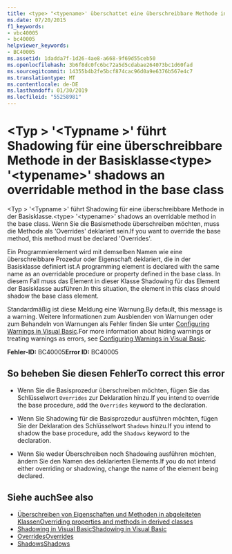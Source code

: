 ```yaml
---
title: <type> "<typename>' überschattet eine überschreibbare Methode in der Basisklasse
ms.date: 07/20/2015
f1_keywords:
- vbc40005
- bc40005
helpviewer_keywords:
- BC40005
ms.assetid: 1dadda7f-1d26-4ae8-a668-9f69d55ceb50
ms.openlocfilehash: 3b6f8dc0fc6bc72a5d5cdabae264073bc1d60fad
ms.sourcegitcommit: 14355b4b2fe5bcf874cac96d0a9e6376b567e4c7
ms.translationtype: MT
ms.contentlocale: de-DE
ms.lasthandoff: 01/30/2019
ms.locfileid: "55258981"
---
```

# <a name="type-typename-shadows-an-overridable-method-in-the-base-class"></a><span data-ttu-id="7be56-102">\<Typ > '\<Typname >' führt Shadowing für eine überschreibbare Methode in der Basisklasse</span><span class="sxs-lookup"><span data-stu-id="7be56-102">\<type> '\<typename>' shadows an overridable method in the base class</span></span>
<span data-ttu-id="7be56-103">\<Typ > '\<Typname >' führt Shadowing für eine überschreibbare Methode in der Basisklasse.</span><span class="sxs-lookup"><span data-stu-id="7be56-103">\<type> '\<typename>' shadows an overridable method in the base class.</span></span> <span data-ttu-id="7be56-104">Wenn Sie die Basismethode überschreiben möchten, muss die Methode als 'Overrides' deklariert sein.</span><span class="sxs-lookup"><span data-stu-id="7be56-104">If you want to override the base method, this method must be declared 'Overrides'.</span></span>  
  
 <span data-ttu-id="7be56-105">Ein Programmierelement wird mit demselben Namen wie eine überschreibbare Prozedur oder Eigenschaft deklariert, die in der Basisklasse definiert ist.</span><span class="sxs-lookup"><span data-stu-id="7be56-105">A programming element is declared with the same name as an overridable procedure or property defined in the base class.</span></span> <span data-ttu-id="7be56-106">In diesem Fall muss das Element in dieser Klasse Shadowing für das Element der Basisklasse ausführen.</span><span class="sxs-lookup"><span data-stu-id="7be56-106">In this situation, the element in this class should shadow the base class element.</span></span>  
  
 <span data-ttu-id="7be56-107">Standardmäßig ist diese Meldung eine Warnung.</span><span class="sxs-lookup"><span data-stu-id="7be56-107">By default, this message is a warning.</span></span> <span data-ttu-id="7be56-108">Weitere Informationen zum Ausblenden von Warnungen oder zum Behandeln von Warnungen als Fehler finden Sie unter [Configuring Warnings in Visual Basic](/visualstudio/ide/configuring-warnings-in-visual-basic).</span><span class="sxs-lookup"><span data-stu-id="7be56-108">For more information about hiding warnings or treating warnings as errors, see [Configuring Warnings in Visual Basic](/visualstudio/ide/configuring-warnings-in-visual-basic).</span></span>  
  
 <span data-ttu-id="7be56-109">**Fehler-ID:** BC40005</span><span class="sxs-lookup"><span data-stu-id="7be56-109">**Error ID:** BC40005</span></span>  
  
## <a name="to-correct-this-error"></a><span data-ttu-id="7be56-110">So beheben Sie diesen Fehler</span><span class="sxs-lookup"><span data-stu-id="7be56-110">To correct this error</span></span>  
  
-   <span data-ttu-id="7be56-111">Wenn Sie die Basisprozedur überschreiben möchten, fügen Sie das Schlüsselwort `Overrides` zur Deklaration hinzu.</span><span class="sxs-lookup"><span data-stu-id="7be56-111">If you intend to override the base procedure, add the `Overrides` keyword to the declaration.</span></span>  
  
-   <span data-ttu-id="7be56-112">Wenn Sie Shadowing für die Basisprozedur ausführen möchten, fügen Sie der Deklaration des Schlüsselwort `Shadows` hinzu.</span><span class="sxs-lookup"><span data-stu-id="7be56-112">If you intend to shadow the base procedure, add the `Shadows` keyword to the declaration.</span></span>  
  
-   <span data-ttu-id="7be56-113">Wenn Sie weder Überschreiben noch Shadowing ausführen möchten, ändern Sie den Namen des deklarierten Elements.</span><span class="sxs-lookup"><span data-stu-id="7be56-113">If you do not intend either overriding or shadowing, change the name of the element being declared.</span></span>  
  
## <a name="see-also"></a><span data-ttu-id="7be56-114">Siehe auch</span><span class="sxs-lookup"><span data-stu-id="7be56-114">See also</span></span>
- [<span data-ttu-id="7be56-115">Überschreiben von Eigenschaften und Methoden in abgeleiteten Klassen</span><span class="sxs-lookup"><span data-stu-id="7be56-115">Overriding properties and methods in derived classes</span></span>](~/docs/visual-basic/programming-guide/language-features/objects-and-classes/inheritance-basics.md#overriding-properties-and-methods-in-derived-classes)
- [<span data-ttu-id="7be56-116">Shadowing in Visual Basic</span><span class="sxs-lookup"><span data-stu-id="7be56-116">Shadowing in Visual Basic</span></span>](../../visual-basic/programming-guide/language-features/declared-elements/shadowing.md)
- [<span data-ttu-id="7be56-117">Overrides</span><span class="sxs-lookup"><span data-stu-id="7be56-117">Overrides</span></span>](../../visual-basic/language-reference/modifiers/overrides.md)
- [<span data-ttu-id="7be56-118">Shadows</span><span class="sxs-lookup"><span data-stu-id="7be56-118">Shadows</span></span>](../../visual-basic/language-reference/modifiers/shadows.md)
